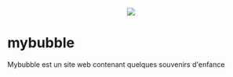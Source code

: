 <p align="center">
<img src="./assets/images/screenshot.png" />
</p>

# mybubble
 Mybubble est un site web contenant quelques souvenirs d'enfance

